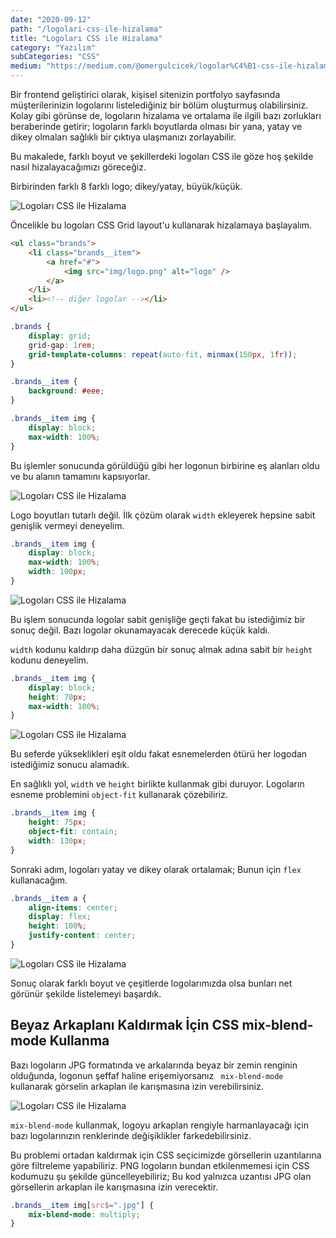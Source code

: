 ```yaml
---
date: "2020-09-12"
path: "/logolari-css-ile-hizalama"
title: "Logoları CSS ile Hizalama"
category: "Yazılım"
subCategories: "CSS"
medium: "https://medium.com/@omergulcicek/logolar%C4%B1-css-ile-hizalama-ec5c1860e88a"
---
```


Bir frontend geliştirici olarak, kişisel sitenizin portfolyo sayfasında müşterilerinizin logolarını listelediğiniz bir bölüm oluşturmuş olabilirsiniz. Kolay gibi görünse de, logoların hizalama ve ortalama ile ilgili bazı zorlukları beraberinde getirir; logoların farklı boyutlarda olması bir yana, yatay ve dikey olmaları sağlıklı bir çıktıya ulaşmanızı zorlayabilir.

Bu makalede, farklı boyut ve şekillerdeki logoları CSS ile göze hoş şekilde nasıl hizalayacağımızı göreceğiz.

Birbirinden farklı 8 farklı logo; dikey/yatay, büyük/küçük.

![Logoları CSS ile Hizalama](/img/blog/2020-09-12/hizalama-1.png)

Öncelikle bu logoları CSS Grid layout'u kullanarak hizalamaya başlayalım.

```html
<ul class="brands">
	<li class="brands__item">
		<a href="#">
			<img src="img/logo.png" alt="logo" />
		</a>
	</li>
	<li><!-- diğer logolar --></li>
</ul>
```

```css
.brands {
	display: grid;
	grid-gap: 1rem;
	grid-template-columns: repeat(auto-fit, minmax(150px, 1fr));
}

.brands__item {
	background: #eee;
}

.brands__item img {
	display: block;
	max-width: 100%;
}
```

Bu işlemler sonucunda görüldüğü gibi her logonun birbirine eş alanları oldu ve bu alanın tamamını kapsıyorlar.

![Logoları CSS ile Hizalama](/img/blog/2020-09-12/hizalama-2.png)

Logo boyutları tutarlı değil. İlk çözüm olarak `width` ekleyerek hepsine sabit genişlik vermeyi deneyelim.

```css
.brands__item img {
	display: block;
	max-width: 100%;
	width: 100px;
}
```

![Logoları CSS ile Hizalama](/img/blog/2020-09-12/hizalama-3.png)

Bu işlem sonucunda logolar sabit genişliğe geçti fakat bu istediğimiz bir sonuç değil. Bazı logolar okunamayacak derecede küçük kaldı.

`width` kodunu kaldırıp daha düzgün bir sonuç almak adına sabit bir `height` kodunu deneyelim.

```css
.brands__item img {
	display: block;
	height: 70px;
	max-width: 100%;
}
```

![Logoları CSS ile Hizalama](/img/blog/2020-09-12/hizalama-4.png)

Bu seferde yükseklikleri eşit oldu fakat esnemelerden ötürü her logodan istediğimiz sonucu alamadık.

En sağlıklı yol, `width` ve `height` birlikte kullanmak gibi duruyor. Logoların esneme problemini `object-fit` kullanarak çözebiliriz.

```css
.brands__item img {
	height: 75px;
	object-fit: contain;
	width: 130px;
}
```

Sonraki adım, logoları yatay ve dikey olarak ortalamak; Bunun için `flex` kullanacağım.

```css
.brands__item a {
	align-items: center;
	display: flex;
	height: 100%;
	justify-content: center;
}
```

![Logoları CSS ile Hizalama](/img/blog/2020-09-12/hizalama-5.png)

Sonuç olarak farklı boyut ve çeşitlerde logolarımızda olsa bunları net görünür şekilde listelemeyi başardık.

## Beyaz Arkaplanı Kaldırmak İçin CSS mix-blend-mode Kullanma

Bazı logoların JPG formatında ve arkalarında beyaz bir zemin renginin olduğunda, logonun şeffaf haline erişemiyorsanız ` mix-blend-mode` kullanarak görselin arkaplan ile karışmasına izin verebilirsiniz.

![Logoları CSS ile Hizalama](/img/blog/2020-09-12/hizalama-6.png)

`mix-blend-mode` kullanmak, logoyu arkaplan rengiyle harmanlayacağı için bazı logolarınızın renklerinde değişiklikler farkedebilirsiniz.

Bu problemi ortadan kaldırmak için CSS seçicimizde görsellerin uzantılarına göre filtreleme yapabiliriz. PNG logoların bundan etkilenmemesi için CSS kodumuzu şu şekilde güncelleyebiliriz; Bu kod yalnızca uzantısı JPG olan görsellerin arkaplan ile karışmasına izin verecektir.

```css
.brands__item img[src$=".jpg"] {
	mix-blend-mode: multiply;
}
```
